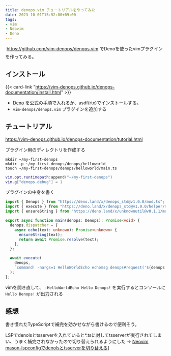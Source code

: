```yaml
---
title: denops.vim チュートリアルをやってみた
date: 2023-10-01T15:52:00+09:00
tags:
- vim
- Neovim
- Deno
---
```



https://github.com/vim-denops/denops.vim でDenoを使ったvimプラグインを作ってみる。

## インストール

{{< card-link "https://vim-denops.github.io/denops-documentation/install.html" >}}

* [Deno](note/Deno.md) を公式の手順で入れるか、asdf(rtx)でインストールする。
* `vim-denops/denops.vim` プラグインを追加する

## チュートリアル

https://vim-denops.github.io/denops-documentation/tutorial.html

プラグイン用のディレクトリを作成する

````shell
mkdir ~/my-first-denops
mkdir -p ~/my-first-denops/denops/helloworld
touch ~/my-first-denops/denops/helloworld/main.ts
````

````lua
vim.opt.runtimepath:append("~/my-first-denops")
vim.g["denops.debug"] = 1
````

プラグインの中身を書く

````typescript:denops/helloworld/main.ts
import { Denops } from "https://deno.land/x/denops_std@v1.0.0/mod.ts";
import { execute } from "https://deno.land/x/denops_std@v1.0.0/helper/mod.ts";
import { ensureString } from "https://deno.land/x/unknownutil@v0.1.1/mod.ts";

export async function main(denops: Denops): Promise<void> {
  denops.dispatcher = {
    async echo(text: unknown): Promise<unknown> {
      ensureString(text);
      return await Promise.resolve(text);
    },
  };

  await execute(
    denops,
    `command! -nargs=1 HelloWorldEcho echomsg denops#request('${denops.name}', 'echo', [<q-args>])`,
  );
};
````

vimを開き直して、 `:HelloWorldEcho Hello Denops!` を実行するとコンソールに `Hello Denops!` が出力される

## 感想

書き慣れたTypeScriptで補完を効かせながら書けるので便利そう。

LSPでdenolsとtsserverを入れていると\*.tsに対してtsserverが実行されてしまい、うまく補完されなかったので切り替えられるようにした -> [Neovim mason-lspconfigでdenolsとtsserverを切り替える](note/Neovim%20mason-lspconfigでdenolsとtsserverを切り替える.md)\]
